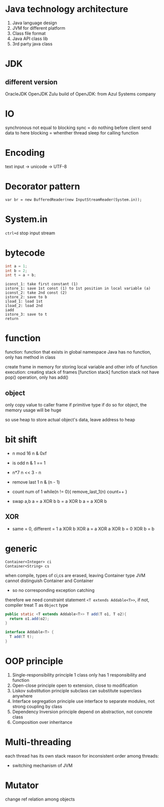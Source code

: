 # Java technology architecture
1. Java language design
2. JVM for different platform
3. Class file format
4. Java API class lib
5. 3rd party java class

# JDK
## different version
OracleJDK
OpenJDK
Zulu build of OpenJDK: from Azul Systems company


# IO
synchronous not equal to blocking
sync = do nothing before client send data to here
blocking = whenther thread sleep for calling function

# Encoding
text input -> unicode -> UTF-8

# Decorator pattern
`var br = new BufferedReader(new InputStreamReader(System.in));`

# System.in
`ctrl+d` stop input stream

# bytecode
```java
int a = 1;
int b = 2;
int t = a + b;
```
```bytecode
iconst_1: take first constant (1)
istore_1: save 1st const (1) to 1st position in local variable (a)
iconst_2: take 2nd const (2)
istore_2: save to b
iload_1: load 1st
iload_2: load 2nd 
iadd
istore_3: save to t
return
```

# function
function: function that exists in global namespace
Java has no function, only has method in class

create frame in memory for storing local variable and other info of function
execution: creating stack of frames [function stack]
function stack not have pop() operation, only has add()

## object
only copy value to caller frame if primitive type
if do so for object, the memory usage will be huge

so use heap to store actual object's data, leave address to heap

# bit shift
- n mod 16
n & 0xf

- is odd
n & 1 == 1

- n*7
n << 3 - n

- remove last 1
n & (n - 1)

- count num of 1
while(n != 0){
  remove_last_1(n)
  count++
}

- swap a,b
a = a XOR b
b = a XOR b
a = a XOR b

## XOR
- same = 0, different = 1
a XOR b XOR a = a XOR a XOR b = 0 XOR b 
= b

# generic
```
Container<Integer> ci
Container<String> cs
```
when compile, types of ci,cs are erased, leaving Container type
JVM cannot distinguish Container<Integer> and Container<String>
- so no corresponding exception catching

therefore we need constraint statement `<T extends Addable<T>>`,
if not, compiler treat T as `Object` type
```java
public static <T extends Addable<T>> T add(T o1, T o2){
  return o1.add(o2);
}

interface Addable<T> {
  T add(T t);
}
```

# OOP principle
1. Single-responsibility principle
1 class only has 1 responsibility and function
2. Open-close principle
open to extension, close to modification
3. Liskov substitution principle
subclass can substitute superclass anywhere
4. Interface segregation principle
use interface to separate modules, not strong coupling by class
5. Dependency Inversion principle
depend on abstraction, not concrete class
6. Composition over inheritance

# Multi-threading
each thread has its own stack
reason for inconsistent order among threads:
- switching mechanism of JVM

# Mutator
change ref relation among objects







